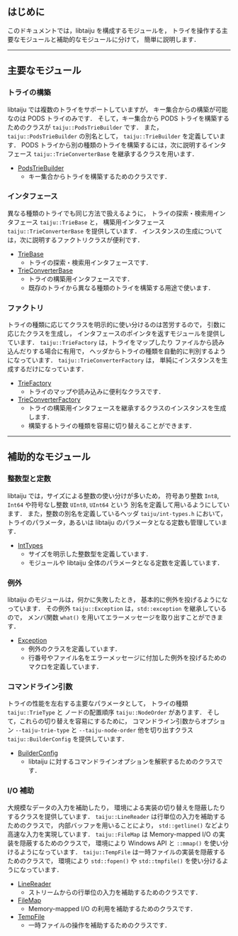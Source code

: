 ## はじめに ##

このドキュメントでは，libtaiju を構成するモジュールを，
トライを操作する主要なモジュールと補助的なモジュールに分けて，
簡単に説明します．


---


## 主要なモジュール ##

### トライの構築 ###

libtaiju では複数のトライをサポートしていますが，
キー集合からの構築が可能なのは PODS トライのみです．
そして，キー集合から PODS トライを構築するためのクラスが
`taiju::PodsTrieBuilder` です．
また，`taiju::PodsTrieBuilder` の別名として，
`taiju::TrieBuilder` を定義しています．
PODS トライから別の種類のトライを構築するには，次に説明するインタフェース
`taiju::TrieConverterBase` を継承するクラスを用います．

  * [PodsTrieBuilder](PodsTrieBuilder.md)
    * キー集合からトライを構築するためのクラスです．

### インタフェース ###

異なる種類のトライでも同じ方法で扱えるように，
トライの探索・検索用インタフェース `taiju::TrieBase` と，
構築用インタフェース `taiju::TrieConverterBase` を提供しています．
インスタンスの生成については，次に説明するファクトリクラスが便利です．

  * [TrieBase](TrieBase.md)
    * トライの探索・検索用インタフェースです．
  * [TrieConverterBase](TrieConverterBase.md)
    * トライの構築用インタフェースです．
    * 既存のトライから異なる種類のトライを構築する用途で使います．

### ファクトリ ###

トライの種類に応じてクラスを明示的に使い分けるのは苦労するので，
引数に応じたクラスを生成し，
インタフェースのポインタを返すモジュールを提供しています．
`taiju::TrieFactory` は，トライをマップしたり
ファイルから読み込んだりする場合に有用で，
ヘッダからトライの種類を自動的に判別するようになっています．
`taiju::TrieConverterFactory` は，
単純にインスタンスを生成するだけになっています．

  * [TrieFactory](TrieFactory.md)
    * トライのマップや読み込みに便利なクラスです．
  * [TrieConverterFactory](TrieConverterFactory.md)
    * トライの構築用インタフェースを継承するクラスのインスタンスを生成します．
    * 構築するトライの種類を容易に切り替えることができます．


---


## 補助的なモジュール ##

### 整数型と定数 ###

libtaiju では，サイズによる整数の使い分けが多いため，
符号あり整数 `Int8`, `Int64` や符号なし整数 `UInt8`, `UInt64` という
別名を定義して用いるようにしています．
また，整数の別名を定義しているヘッダ `taiju/int-types.h` において，
トライのパラメータ，あるいは libtaiju のパラメータとなる定数も管理しています．

  * [IntTypes](IntTypes.md)
    * サイズを明示した整数型を定義しています．
    * モジュールや libtaiju 全体のパラメータとなる定数を定義しています．

### 例外 ###

libtaiju のモジュールは，何かに失敗したとき，
基本的に例外を投げるようになっています．
その例外 `taiju::Exception` は，`std::exception` を継承しているので，
メンバ関数 `what()` を用いてエラーメッセージを取り出すことができます．

  * [Exception](Exception.md)
    * 例外のクラスを定義しています．
    * 行番号やファイル名をエラーメッセージに付加した例外を投げるためのマクロを定義しています．

### コマンドライン引数 ###

トライの性能を左右する主要なパラメータとして，
トライの種類 `taiju::TrieType` と
ノードの配置順序 `taiju::NodeOrder` があります．
そして，これらの切り替えを容易にするために，
コマンドライン引数からオプション `--taiju-trie-type` と `--taiju-node-order`
他を切り出すクラス `taiju::BuilderConfig` を提供しています．

  * [BuilderConfig](BuilderConfig.md)
    * libtaiju に対するコマンドラインオプションを解釈するためのクラスです．

### I/O 補助 ###

大規模なデータの入力を補助したり，
環境による実装の切り替えを隠蔽したりするクラスを提供しています．
`taiju::LineReader` は行単位の入力を補助するためのクラスで，
内部バッファを用いることにより，
`std::getline()` などより高速な入力を実現しています．
`taiju::FileMap` は Memory-mapped I/O の実装を隠蔽するためのクラスで，
環境により Windows API と `::mmap()` を使い分けるようになっています．
`taiju::TempFile` は一時ファイルの実装を隠蔽するためのクラスで，
環境により `std::fopen()` や `std::tmpfile()` を使い分けるようになっています．

  * [LineReader](LineReader.md)
    * ストリームからの行単位の入力を補助するためのクラスです．
  * [FileMap](FileMap.md)
    * Memory-mapped I/O の利用を補助するためのクラスです．
  * [TempFile](TempFile.md)
    * 一時ファイルの操作を補助するためのクラスです．